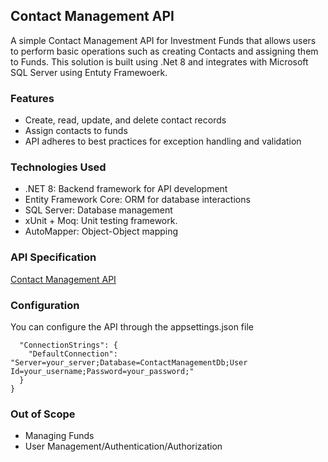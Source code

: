 ## Contact Management API
A simple Contact Management API for Investment Funds that allows users to perform basic operations such as creating Contacts and assigning them to Funds.
This solution is built using .Net 8 and integrates with Microsoft SQL Server using Entuty Framewoerk.

### Features
* Create, read, update, and delete contact records
* Assign contacts to funds
* API adheres to best practices for exception handling and validation

### Technologies Used
* .NET 8: Backend framework for API development 
* Entity Framework Core: ORM for database interactions 
* SQL Server: Database management
* xUnit + Moq: Unit testing framework.
* AutoMapper: Object-Object mapping

### API Specification
[Contact Management API](/documentation/Api/contact-management-api.yaml)

### Configuration
You can configure the API through the appsettings.json file
```{
  "ConnectionStrings": {
    "DefaultConnection": "Server=your_server;Database=ContactManagementDb;User Id=your_username;Password=your_password;"
  }
}
```

### Out of Scope
* Managing Funds
* User Management/Authentication/Authorization
